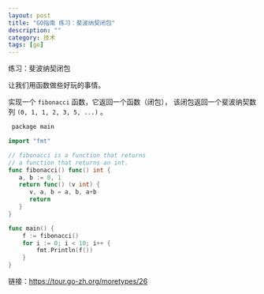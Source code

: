 ```yaml
---
layout: post
title: "GO指南 练习：斐波纳契闭包"
description: ""
category: 技术
tags: [go]
---
```



练习：斐波纳契闭包

让我们用函数做些好玩的事情。

实现一个 `fibonacci` 函数，它返回一个函数（闭包）， 该闭包返回一个斐波纳契数列 `(0, 1, 1, 2, 3, 5, ...)` 。

```go
 package main

import "fmt"

// fibonacci is a function that returns
// a function that returns an int.
func fibonacci() func() int {
   a, b := 0, 1
   return func() (v int) {
      v, a, b = a, b, a+b
      return
   }
}

func main() {
	f := fibonacci()
	for i := 0; i < 10; i++ {
		fmt.Println(f())
	}
}

```

链接：https://tour.go-zh.org/moretypes/26



